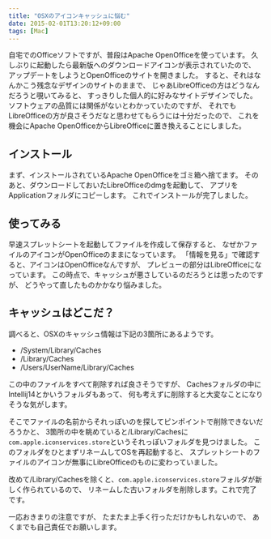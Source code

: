 ```yaml
---
title: "OSXのアイコンキャッシュに悩む"
date: 2015-02-01T13:20:12+09:00
tags: [Mac] 
---
```

自宅でのOfficeソフトですが、普段はApache OpenOfficeを使っています。
久しぶりに起動したら最新版へのダウンロードアイコンが表示されていたので、
アップデートをしようとOpenOfficeのサイトを開きました。
すると、それはなんかこう残念なデザインのサイトのままで、
じゃあLibreOfficeの方はどうなんだろうと覗いてみると、
すっきりした個人的に好みなサイトデザインでした。
ソフトウェアの品質には関係がないとわかっていたのですが、
それでもLibreOfficeの方が良さそうだなと思わせてもらうには十分だったので、
これを機会にApache OpenOfficeからLibreOfficeに置き換えることにしました。

<!-- MORE -->

## インストール
まず、インストールされているApache OpenOfficeをゴミ箱へ捨てます。
そのあと、ダウンロードしておいたLibreOfficeのdmgを起動して、
アプリをApplicationフォルダにコピーします。
これでインストールが完了しました。

## 使ってみる
早速スプレットシートを起動してファイルを作成して保存すると、
なぜかファイルのアイコンがOpenOfficeのままになっています。
「情報を見る」で確認すると、アイコンはOpenOfficeなんですが、
プレビューの部分はLibreOfficeになっています。
この時点で、キャッシュが悪さしているのだろうとは思ったのですが、
どうやって直したものかかなり悩みました。

## キャッシュはどこだ？
調べると、OSXのキャッシュ情報は下記の3箇所にあるようです。

* /System/Library/Caches
* /Library/Caches
* /Users/UserName/Library/Caches

この中のファイルをすべて削除すれば良さそうですが、
Cachesフォルダの中にIntellij14とかいうフォルダもあって、
何も考えずに削除すると大変なことになりそうな気がします。

そこでファイルの名前からそれっぽいのを探してピンポイントで削除できないだろうかと、
3箇所の中を眺めていると/Library/Cachesに`com.apple.iconservices.store`というそれっぽいフォルダを見つけました。
このフォルダをひとまずリネームしてOSを再起動すると、
スプレットシートのファイルのアイコンが無事にLibreOfficeのものに変わっていました。

改めて/Library/Cachesを除くと、`com.apple.iconservices.store`フォルダが新しく作られているので、
リネームした古いフォルダを削除します。これで完了です。

一応おきまりの注意ですが、
たまたま上手く行っただけかもしれないので、
あくまでも自己責任でお願いします。

